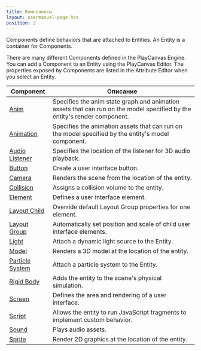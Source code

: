 ```yaml
---
title: Компоненты
layout: usermanual-page.hbs
position: 2
---
```


Components define behaviors that are attached to Entities. An Entity is a container for Components.

There are many different Components defined in the PlayCanvas Engine. You can add a Component to an Entity using the PlayCanvas Editor. The properties exposed by Components are listed in the Attribute Editor when you select an Entity.

| Component                                                       | Описание |
|-----------------------------------------------------------------|-------------|
| [Anim](/user-manual/packs/components/anim)                      | Specifies the anim state graph and animation assets that can run on the model specified by the entity's render component. |
| [Animation](/user-manual/packs/components/animation)            | Specifies the animation assets that can run on the model specified by the entity's model component. |
| [Audio Listener](/user-manual/packs/components/audiolistener)   | Specifies the location of the listener for 3D audio playback. |
| [Button](/user-manual/packs/components/button)                  | Create a user interface button. |
| [Camera](/user-manual/packs/components/camera)                  | Renders the scene from the location of the entity. |
| [Collision](/user-manual/packs/components/collision)            | Assigns a collision volume to the entity. |
| [Element](/user-manual/packs/components/element)                | Defines a user interface element. |
| [Layout Child](/user-manual/packs/components/layout-child)      | Override default Layout Group properties for one element. |
| [Layout Group](/user-manual/packs/components/layout-group)      | Automatically set position and scale of child user interface elements. |
| [Light](/user-manual/packs/components/light)                    | Attach a dynamic light source to the Entity. |
| [Model](/user-manual/packs/components/model)                    | Renders a 3D model at the location of the entity. |
| [Particle System](/user-manual/packs/components/particlesystem) | Attach a particle system to the Entity. |
| [Rigid Body](/user-manual/packs/components/rigidbody)           | Adds the entity to the scene's physical simulation. |
| [Screen](/user-manual/packs/components/screen)                  | Defines the area and rendering of a user interface. |
| [Script](/user-manual/packs/components/script)                  | Allows the entity to run JavaScript fragments to implement custom behavior. |
| [Sound](/user-manual/packs/components/sound)                    | Plays audio assets. |
| [Sprite](/user-manual/packs/components/sprite)                  | Render 2D graphics at the location of the entity. |
